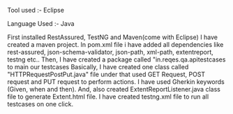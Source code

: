 Tool used :- Eclipse

Language Used :- Java

First installed RestAssured, TestNG and Maven(come with Eclipse)
I have created a maven project.
In pom.xml file i have added all dependencies like rest-assured, json-schema-validator, json-path, xml-path, extentreport, testng etc..
Then, I have created a package called "in.reqes.qa.apitestcases to main our testcases
Basically, I have created one class called "HTTPRequestPostPut.java" file under that used GET Request, POST request and PUT request to perform actions.
I have used Gherkin keywords (Given, when and then).
And, also created ExtentReportListener.java class file to generate Extent.html file.
I have created testng.xml file to run all testcases on one click.



